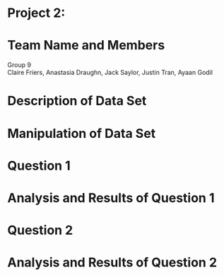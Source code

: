 # Project 2: 

# Team Name and Members 
Group 9 <br>
Claire Friers,
Anastasia Draughn, 
Jack Saylor, 
Justin Tran, 
Ayaan Godil

# Description of Data Set

# Manipulation of Data Set 

# Question 1 

# Analysis and Results of Question 1

# Question 2 

# Analysis and Results of Question 2


